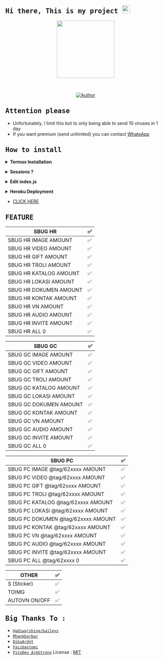 ## <samp> Hi there, This is my project <img src="https://media.giphy.com/media/hvRJCLFzcasrR4ia7z/giphy.gif" width="25"> </samp>

<p align="center">
<img src="https://avatars.githubusercontent.com/PitoDevID" height="180" style="margin-left: auto;margin-right: auto;display: block;">
</p>

</br>
<p align="center">
<a href="https://github.com/PitoDevID"><img title="Author" src="https://img.shields.io/badge/Author-PitoDevID-red.svg?color=ff0000&style=for-the-badge&logo=github" /></a>  
</p>

## <samp> Attention please </samp>
* Unfortunately, I limit this bot to only being able to send 10 viruses in 1 day
* If you want premium (send unlimited) you can contact [WhatsApp](https://wa.me/6285235637978)

## <samp>How to install </samp>

<b><details><summary>Termux Installation</summary></b>

* Download & Install Termux [`Click here`](https://f-droid.org/repo/com.termux_118.apk)
	
```bash
> apt update && apt upgrade
> apt install git -y
> apt install nodejs -y
> apt install ffmpeg -y
> git clone https://github.com/PitoDevID/bot-bug-md
> cd bot-bug-md
> npm start
```
</details>

<!-- Edit -->
<b><details><summary>Sessions ?</summary></b>
```bash
session-md.json
```
</details>


<!-- Edit -->
<b><details><summary>Edit index.js</summary></b>
```bash
wm = "By PitoDev ArmStrong" [ YOUR NAME ]
urlnye = "https://github.com/PitoDevID" [ LINK FOR WEBPAGE ]
fotonye = fs.readFileSync('./pict.jpg') [ JPEG FOT WEBPAGE ]
```
</details>

<!-- Installation -->
<b><details><summary>Heroku Deployment</summary></b>  

[![Deploy](https://www.herokucdn.com/deploy/button.png)](https://heroku.com/deploy)
	
<b>Requirements:</b>
* NodeJS buildpack
* FFmpeg buildpack https://github.com/jonathanong/heroku-buildpack-ffmpeg-latest.git
</details>

* [CLICK HERE](https://github.com/PitoDevID/bot-bug-md/blob/master/index.js)

## <samp>FEATURE </samp>


| SBUG HR |✅|
| ------------- | ------------- |
| SBUG HR IMAGE AMOUNT |✅|
| SBUG HR VIDEO AMOUNT |✅|
| SBUG HR GIFT AMOUNT |✅|
| SBUG HR TROLI AMOUNT |✅|
| SBUG HR KATALOG AMOUNT |✅|
| SBUG HR LOKASI AMOUNT |✅|
| SBUG HR DOKUMEN AMOUNT |✅|
| SBUG HR KONTAK AMOUNT |✅|
| SBUG HR VN AMOUNT |✅|
| SBUG HR AUDIO AMOUNT |✅|
| SBUG HR INVITE AMOUNT |✅|
| SBUG HR ALL 0 |✅|

| SBUG GC |✅|
| ------------- | ------------- |
| SBUG GC IMAGE AMOUNT |✅|
| SBUG GC VIDEO AMOUNT |✅|
| SBUG GC GIFT AMOUNT |✅|
| SBUG GC TROLI AMOUNT |✅|
| SBUG GC KATALOG AMOUNT |✅|
| SBUG GC LOKASI AMOUNT |✅|
| SBUG GC DOKUMEN AMOUNT |✅|
| SBUG GC KONTAK AMOUNT |✅|
| SBUG GC VN AMOUNT |✅|
| SBUG GC AUDIO AMOUNT |✅|
| SBUG GC INVITE AMOUNT |✅|
| SBUG GC ALL 0 |✅|

| SBUG PC |✅|
| ------------- | ------------- |
| SBUG PC IMAGE @tag/62xxxx AMOUNT |✅|
| SBUG PC VIDEO @tag/62xxxx AMOUNT |✅|
| SBUG PC GIFT @tag/62xxxx AMOUNT |✅|
| SBUG PC TROLI @tag/62xxxx AMOUNT |✅|
| SBUG PC KATALOG @tag/62xxxx AMOUNT |✅|
| SBUG PC LOKASI @tag/62xxxx AMOUNT |✅|
| SBUG PC DOKUMEN @tag/62xxxx AMOUNT |✅|
| SBUG PC KONTAK @tag/62xxxx AMOUNT |✅|
| SBUG PC VN @tag/62xxxx AMOUNT |✅|
| SBUG PC AUDIO @tag/62xxxx AMOUNT |✅|
| SBUG PC INVITE @tag/62xxxx AMOUNT |✅|
| SBUG PC ALL @tag/62xxxx 0 |✅|

| OTHER |✅|
| ------------- | ------------- |
| S (Sticker) |✅|
| TOIMG |✅|
| AUTOVN ON/OFF |✅|

## <samp>  Big Thanks To :
* [`@adiwajshing/baileys`](https://github.com/adiwajshing/baileys)
* [`Mhankbarbar`](https://github.com/MhankBarBar)
* [`DikaArdnt`](https://github.com/DikaArdnt)
* [`Faizbastomi`](https://github.com/FaizBastomi)
* [`PitoDev ArmStrong`](https://github.com/PitoDevID)</samp>
License : [MIT](https://en.wikipedia.org/wiki/MIT_License)

